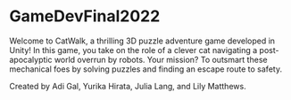 # GameDevFinal2022
Welcome to CatWalk, a thrilling 3D puzzle adventure game developed in Unity! In this game, you take on the role of a clever cat navigating a post-apocalyptic world overrun by robots. Your mission? To outsmart these mechanical foes by solving  puzzles and finding an escape route to safety.

Created by Adi Gal, Yurika Hirata, Julia Lang, and Lily Matthews.
